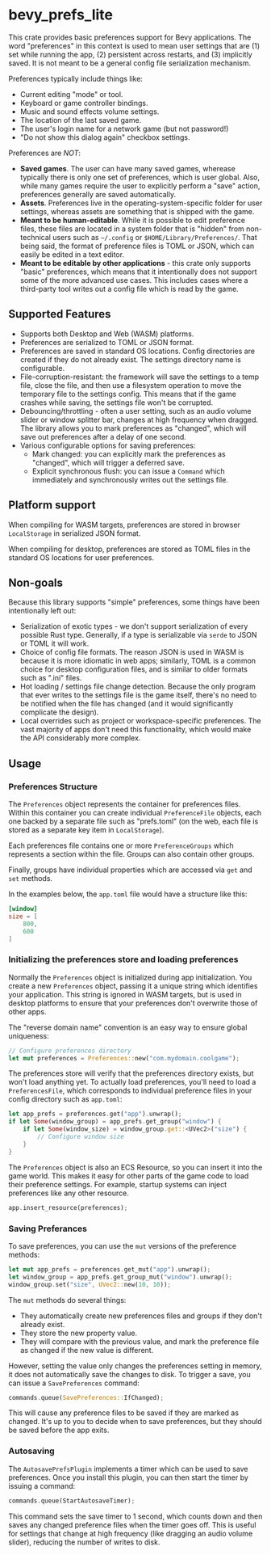 # bevy_prefs_lite

This crate provides basic preferences support for Bevy applications. The word "preferences"
in this context is used to mean user settings that are (1) set while running the app, (2) persistent
across restarts, and (3) implicitly saved. It is not meant to be a general config file
serialization mechanism.

Preferences typically include things like:

- Current editing "mode" or tool.
- Keyboard or game controller bindings.
- Music and sound effects volume settings.
- The location of the last saved game.
- The user's login name for a network game (but not password!)
- "Do not show this dialog again" checkbox settings.

Preferences are _NOT_:

- **Saved games**. The user can have many saved games, wherease typically there is only one set of
  preferences, which is user global. Also, while many games require the user to explicitly perform
  a "save" action, preferences generally are saved automatically.
- **Assets**. Preferences live in the operating-system-specific folder for user settings,
  whereas assets are something that is shipped with the game.
- **Meant to be human-editable**. While it is possible to edit preference files, these files are
  located in a system folder that is "hidden" from non-technical users such as `~/.config` or
  `$HOME/Library/Preferences/`. That being said, the format of preference files is TOML or JSON,
  which can easily be edited in a text editor.
- **Meant to be editable by other applications** - this crate only supports "basic" preferences,
  which means that it intentionally does not support some of the more advanced use cases. This
  includes cases where a third-party tool writes out a config file which is read by the game.

## Supported Features

- Supports both Desktop and Web (WASM) platforms.
- Preferences are serialized to TOML or JSON format.
- Preferences are saved in standard OS locations. Config directories are created if they do
  not already exist. The settings directory name is configurable.
- File-corruption-resistant: the framework will save the settings to a temp file, close the file,
  and then use a filesystem operation to move the temporary file to the settings config. This means
  that if the game crashes while saving, the settings file won't be corrupted.
- Debouncing/throttling - often a user setting, such as an audio volume slider or window
  splitter bar, changes at high frequency when dragged. The library allows you to mark preferences
  as "changed", which will save out preferences after a delay of one second.
- Various configurable options for saving preferences:
  - Mark changed: you can explicitly mark the preferences as "changed", which will trigger a
    deferred save.
  - Explicit synchronous flush: you can issue a `Command` which immediately and synchronously
    writes out the settings file.

## Platform support

When compiling for WASM targets, preferences are stored in browser `LocalStorage` in serialized
JSON format.

When compiling for desktop, preferences are stored as TOML files in the standard OS locations
for user preferences.

## Non-goals

Because this library supports "simple" preferences, some things have been intentionally left out:

- Serialization of exotic types - we don't support serialization of every possible Rust type.
  Generally, if a type is serializable via `serde` to JSON or TOML it will work.
- Choice of config file formats. The reason JSON is used in WASM is because it is more idiomatic
  in web apps; similarly, TOML is a common choice for desktop configuration files, and is similar
  to older formats such as ".ini" files.
- Hot loading / settings file change detection. Because the only program that ever writes to the
  settings file is the game itself, there's no need to be notified when the file has changed
  (and it would significantly complicate the design).
- Local overrides such as project or workspace-specific preferences. The vast majority of apps
  don't need this functionality, which would make the API considerably more complex.

## Usage

### Preferences Structure

The `Preferences` object represents the container for preferences files. Within this container
you can create individual `PreferenceFile` objects, each one backed by a separate file such as
"prefs.toml" (on the web, each file is stored as a separate key item in `LocalStorage`).

Each preferences file contains one or more `PreferenceGroups` which represents a section within
the file. Groups can also contain other groups.

Finally, groups have individual properties which are accessed via `get` and `set` methods.

In the examples below, the `app.toml` file would have a structure like this:

```toml
[window]
size = [
    800,
    600
]
```

### Initializing the preferences store and loading preferences

Normally the `Preferences` object is initialized during app initialization. You create a new
`Preferences` object, passing it a unique string which identifies your application. This string
is ignored in WASM targets, but is used in desktop platforms to ensure that your preferences
don't overwrite those of other apps.

The "reverse domain name" convention is an easy way to ensure global uniqueness:

```rust
// Configure preferences directory
let mut preferences = Preferences::new("com.mydomain.coolgame");
```

The preferences store will verify that the preferences directory exists, but won't load anything
yet. To actually load preferences, you'll need to load a `PreferencesFile`, which corresponds
to individual preference files in your config directory such as `app.toml`:

```rust
let app_prefs = preferences.get("app").unwrap();
if let Some(window_group) = app_prefs.get_group("window") {
    if let Some(window_size) = window_group.get::<UVec2>("size") {
        // Configure window size
    }
}
```

The `Preferences` object is also an ECS Resource, so you can insert it into the game world. This
makes it easy for other parts of the game code to load their preference settings. For example,
startup systems can inject preferences like any other resource.

```rust
app.insert_resource(preferences);
```

### Saving Preferances

To save preferences, you can use the `mut` versions of the preference methods:

```rust
let mut app_prefs = preferences.get_mut("app").unwrap();
let window_group = app_prefs.get_group_mut("window").unwrap();
window_group.set("size", UVec2::new(10, 10));
```

The `mut` methods do several things:

- They automatically create new preferences files and groups if they don't already exist.
- They store the new property value.
- They will compare with the previous value, and mark the preference file as changed
  if the new value is different.

However, setting the value only changes the preferences setting in memory, it does not automatically
save the changes to disk. To trigger a save, you can issue a `SavePreferences` command:

```rust
commands.queue(SavePreferences::IfChanged);
```

This will cause any preference files to be saved if they are marked as changed. It's up to you
to decide when to save preferences, but they should be saved before the app exits.

### Autosaving

The `AutosavePrefsPlugin` implements a timer which can be used to save preferences. Once you
install this plugin, you can then start the timer by issuing a command:

```rust
commands.queue(StartAutosaveTimer);
```

This command sets the save timer to 1 second, which counts down and then saves any changed
preference files when the timer goes off. This is useful for settings that change at high
frequency (like dragging an audio volume slider), reducing the number of writes to disk.
